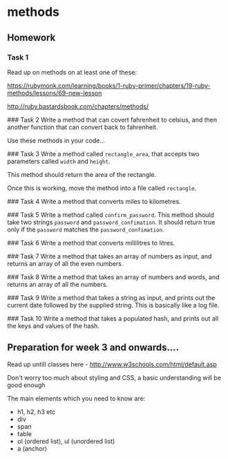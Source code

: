 # methods

## Homework

### Task 1
Read up on methods on at least one of these: 

https://rubymonk.com/learning/books/1-ruby-primer/chapters/19-ruby-methods/lessons/69-new-lesson

http://ruby.bastardsbook.com/chapters/methods/

### Task 2
Write a method that can covert fahrenheit to celsius, and then another function that can convert back to fahrenheit.

Use these methods in your code...

### Task 3
Write a method called `rectangle_area`, that accepts two parameters called `width` and `height`. 

This method should return the area of the rectangle. 

Once this is working, move the method into a file called `rectangle`.

### Task 4
Write a method that converts miles to kilometres.

### Task 5
Write a method called `confirm_password`. This method should take two strings `password` and `password_confimation`. It should return true only if the `password` matches the  `password_confimation`.

### Task 6
Write a method that converts millilitres to litres.

### Task 7
Write a method that takes an array of numbers as input, and returns an array of all the even numbers.

### Task 8
Write a method that takes an array of numbers and words, and returns an array of all the numbers.

### Task 9
Write a method that takes a string as input, and prints out the current date followed by the supplied string. This is basically like a log file.

### Task 10
Write a method that takes a populated hash, and prints out all the keys and values of the hash.


## Preparation for week 3 and onwards....

Read up untill classes here - http://www.w3schools.com/html/default.asp   

Don't worry too much about styling and CSS, a basic understanding will be good enough

The main elements which you need to know are:
 - h1, h2, h3 etc
 - div
 - span
 - table
 - ol (ordered list), ul (unordered list)
 - a (anchor)


